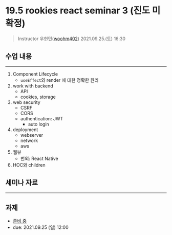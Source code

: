 19.5 rookies react seminar 3 (진도 미확정)
================================

> Instructor 우현민([woohm402](https://github.com/woohm402))
> 2021.09.25.(토) 16:30

## 수업 내용

------------------
1. Component Lifecycle
   - `useEffect`와 render 에 대한 정확한 원리
1. work with backend
   - API
   - cookies, storage
1. web security
   - CSRF
   - CORS
   - authentication: JWT
      - auto login
1. deployment
   - webserver
   - network
   - aws
1. 웹뷰
   - 번외: React Native
1. HOC와 children 

## 세미나 자료

------------------

## 과제
- [준비 중](assignment.md)
- due: 2021.09.25 (일) 12:00
